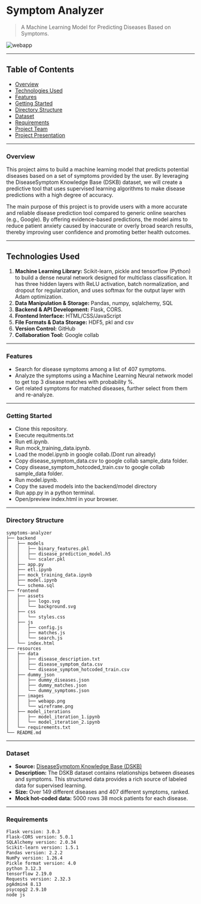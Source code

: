 # Symptom Analyzer

> A Machine Learning Model for Predicting Diseases Based on Symptoms.

![webapp](https://github.com/user-attachments/assets/4b78eb60-a55a-4352-afa0-3e20a83164d4)

---

## Table of Contents

- [Overview](#overview)
- [Technologies Used](#technologies-used)
- [Features](#features)
- [Getting Started](#getting-started)
- [Directory Structure](#directory-structure)
- [Dataset](#dataset)
- [Requirements](#requirements)
- [Project Team](#project-team)
- [Project Presentation](#project-presentation)

---

### Overview
This project aims to build a machine learning model that predicts potential diseases based on a set of symptoms provided by the user. By leveraging the DiseaseSymptom Knowledge Base (DSKB) dataset, we will create a predictive tool that uses supervised learning algorithms to make disease predictions with a high degree of accuracy.

The main purpose of this project is to provide users with a more accurate and reliable disease prediction tool compared to generic online searches (e.g., Google). By offering evidence-based predictions, the model aims to reduce patient anxiety caused by inaccurate or overly broad search results, thereby improving user confidence and promoting better health outcomes.

---

## Technologies Used

1. **Machine Learning Library:** Scikit-learn, pickle and tensorflow (Python) to build a dense neural network designed for multiclass classification. It has three hidden layers with ReLU activation, batch normalization, and dropout for regularization, and uses softmax for the output layer with Adam optimization.
2. **Data Manipulation & Storage:** Pandas, numpy, sqlalchemy, SQL
3. **Backend & API Development:** Flask, CORS.
4. **Frontend Interface:** HTML/CSS/JavaScript
5. **File Formats & Data Storage:** HDF5, pkl and csv
6. **Version Control:** GitHub
7. **Collaboration Tool:** Google collab

---

### Features

- Search for disease symptoms among a list of 407 symptoms.
- Analyze the symptoms using a Machine Learning Neural network model to get top 3 disease matches with probability %.
- Get related symptoms for matched diseases, further select from them and re-analyze.

---

### Getting Started

- Clone this repository.
- Execute requitments.txt
- Run etl.ipynb.
- Run mock_training_data.ipynb.
- Load the model.ipynb in google collab.(Dont run already)
- Copy disease_symptom_data.csv to google collab sample_data folder.
- Copy disease_symptom_hotcoded_train.csv to google collab sample_data folder.
- Run model.ipynb.
- Copy the saved models into the backend/model directory
- Run app.py in a python terminal.
- Open/preview index.html in your browser.

---

### Directory Structure

```
symptoms-analyzer
├── backend
│   ├── models
│   │   ├── binary_features.pkl
│   │   ├── disease_prediction_model.h5
│   │   └── scaler.pkl
│   ├── app.py
│   ├── etl.ipynb
│   ├── mock_training_data.ipynb
│   ├── model.ipynb
│   └── schema.sql
├── frontend
│   ├── assets
│   │   ├── logo.svg
│   │   └── background.svg
│   ├── css
│   │   └── styles.css
│   ├── js
│   │   ├── config.js
│   │   ├── matches.js
│   │   └── search.js
│   └── index.html
├── resources
│   ├── data
│   │   ├── disease_description.txt
│   │   ├── disease_symptom_data.csv
│   │   └── disease_symptom_hotcoded_train.csv
│   ├── dummy_json
│   │   ├── dummy_diseases.json
│   │   ├── dummy_matches.json
│   │   └── dummy_symptoms.json
│   ├── images
│   │   ├── webapp.png
│   │   └── wireframe.png
│   ├── model_iterations
│   │   ├── model_iteration_1.ipynb
│   │   └── model_iteration_2.ipynb
│   └── requirements.txt
└── README.md
```

---

### Dataset
- **Source:** [DiseaseSymptom Knowledge Base (DSKB)](https://people.dbmi.columbia.edu/~friedma/Projects/DiseaseSymptomKB/index.html)
- **Description:** The DSKB dataset contains relationships between diseases and symptoms. This structured data provides a rich source of labeled data for supervised learning.
- **Size:** Over 149 different diseases and 407 different symptoms, ranked.
- **Mock hot-coded data:** 5000 rows 38 mock patients for each disease.

---

### Requirements

```
Flask version: 3.0.3
Flask-CORS version: 5.0.1
SQLAlchemy version: 2.0.34
Scikit-learn version: 1.5.1
Pandas version: 2.2.2
NumPy version: 1.26.4
Pickle format version: 4.0
python 3.12.3
tensorflow 2.19.0
Requests version: 2.32.3
pgAdmin4 8.13
psycopg2 2.9.10
node js
```

